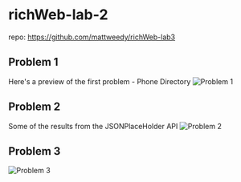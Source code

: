 # richWeb-lab-2
repo: https://github.com/mattweedy/richWeb-lab3

## Problem 1
Here's a preview of the first problem - Phone Directory
![Problem 1](https://github.com/mattweedy/richWeb-lab3/assets/38864508/58ecbc62-9777-4dd0-a94c-f2f2cafd4547)

## Problem 2
Some of the results from the JSONPlaceHolder API
![Problem 2](https://github.com/mattweedy/richWeb-lab-2/assets/38864508/d23fc477-f179-47e5-b407-59151903ae6b)

## Problem 3
![Problem 3](https://github.com/mattweedy/richWeb-lab-2/assets/38864508/2361300f-db27-459e-8e38-4b2f826e0854)
